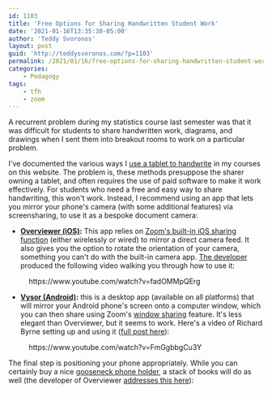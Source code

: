 ```yaml
---
id: 1103
title: 'Free Options for Sharing Handwritten Student Work'
date: '2021-01-16T13:35:30-05:00'
author: 'Teddy Svoronos'
layout: post
guid: 'http://teddysvoronos.com/?p=1103'
permalink: /2021/01/16/free-options-for-sharing-handwritten-student-work/
categories:
    - Pedagogy
tags:
    - tfh
    - zoom
---
```


<!-- wp:paragraph -->
<p>A recurrent problem during my statistics course last semester was that it was difficult for students to share handwritten work, diagrams, and drawings when I sent them into breakout rooms to work on a particular problem.</p>
<!-- /wp:paragraph -->

<!-- wp:paragraph -->
<p>I've documented the various ways I <a rel="noreferrer noopener" href="https://teddysvoronos.com/2020/03/20/teaching-from-home-tfh-writing-on-a-tablet/" data-type="URL" data-id="https://teddysvoronos.com/2020/03/20/teaching-from-home-tfh-writing-on-a-tablet/" target="_blank">use a tablet to handwrite</a> in my courses on this website. The problem is, these methods presuppose the sharer owning a tablet, and often requires the use of paid software to make it work effectively. For students who need a free and easy way to share handwriting, this won't work. Instead, I recommend using an app that lets you mirror your phone's camera (with some additional features) via screensharing, to use it as a bespoke document camera:</p>
<!-- /wp:paragraph -->

<!-- wp:jetpack/markdown {"source":"- **[Overviewer (iOS)](https://itunes.apple.com/app/id1528900395):** This app relies on [Zoom's built-in iOS sharing function](https://support.zoom.us/hc/en-us/articles/201379235-Sharing-your-screen-iOS-with-the-Zoom-Desktop-Client) (either wirelessly or wired) to mirror a direct camera feed. It also gives you the option to rotate the orientation of your camera, something you can't do with the built-in camera app. [The developer](https://overviewer.app) produced the following video walking you through how to use it: "} -->
<div class="wp-block-jetpack-markdown"><ul>
<li><strong><a href="https://itunes.apple.com/app/id1528900395">Overviewer (iOS)</a>:</strong> This app relies on <a href="https://support.zoom.us/hc/en-us/articles/201379235-Sharing-your-screen-iOS-with-the-Zoom-Desktop-Client">Zoom's built-in iOS sharing function</a> (either wirelessly or wired) to mirror a direct camera feed. It also gives you the option to rotate the orientation of your camera, something you can't do with the built-in camera app. <a href="https://overviewer.app">The developer</a> produced the following video walking you through how to use it:</li>
</ul>
</div>
<!-- /wp:jetpack/markdown -->

<!-- wp:embed {"url":"https://www.youtube.com/watch?v=fadOMMpQErg","type":"video","providerNameSlug":"youtube","responsive":true,"className":"wp-embed-aspect-16-9 wp-has-aspect-ratio"} -->
<figure class="wp-block-embed is-type-video is-provider-youtube wp-block-embed-youtube wp-embed-aspect-16-9 wp-has-aspect-ratio"><div class="wp-block-embed__wrapper">
https://www.youtube.com/watch?v=fadOMMpQErg
</div></figure>
<!-- /wp:embed -->

<!-- wp:jetpack/markdown {"source":"- **[Vysor (Android)](https://www.vysor.io):** this is a desktop app (available on all platforms) that will mirror your Android phone's screen onto a computer window, which you can then share using Zoom's [window sharing](https://support.zoom.us/hc/en-us/articles/201362153-Sharing-your-screen-content-or-second-camera) feature. It's less elegant than Overviewer, but it seems to work. Here's a video of Richard Byrne setting up and using it ([full post here](https://www.freetech4teachers.com/2021/01/how-to-use-your-android-phone-as.html)):"} -->
<div class="wp-block-jetpack-markdown"><ul>
<li><strong><a href="https://www.vysor.io">Vysor (Android)</a>:</strong> this is a desktop app (available on all platforms) that will mirror your Android phone's screen onto a computer window, which you can then share using Zoom's <a href="https://support.zoom.us/hc/en-us/articles/201362153-Sharing-your-screen-content-or-second-camera">window sharing</a> feature. It's less elegant than Overviewer, but it seems to work. Here's a video of Richard Byrne setting up and using it (<a href="https://www.freetech4teachers.com/2021/01/how-to-use-your-android-phone-as.html">full post here</a>):</li>
</ul>
</div>
<!-- /wp:jetpack/markdown -->

<!-- wp:embed {"url":"https://www.youtube.com/watch?v=FmGgbbgCu3Y","type":"video","providerNameSlug":"youtube","responsive":true,"className":"wp-embed-aspect-4-3 wp-has-aspect-ratio"} -->
<figure class="wp-block-embed is-type-video is-provider-youtube wp-block-embed-youtube wp-embed-aspect-4-3 wp-has-aspect-ratio"><div class="wp-block-embed__wrapper">
https://www.youtube.com/watch?v=FmGgbbgCu3Y
</div></figure>
<!-- /wp:embed -->

<!-- wp:paragraph -->
<p>The final step is positioning your phone appropriately. While you can certainly buy a nice <a rel="noreferrer noopener" href="https://www.amazon.com/gooseneck-phone-holder/s?k=gooseneck+phone+holder" data-type="URL" data-id="https://www.amazon.com/gooseneck-phone-holder/s?k=gooseneck+phone+holder" target="_blank">gooseneck phone holder</a>, a stack of books will do as well (the developer of Overviewer <a href="https://youtu.be/fadOMMpQErg?t=337">addresses this here</a>):</p>
<!-- /wp:paragraph -->

<!-- wp:jetpack/tiled-gallery {"columnWidths":[[50,50]],"ids":[1105,1106]} -->
<div class="wp-block-jetpack-tiled-gallery aligncenter is-style-rectangular"><div class="tiled-gallery__gallery"><div class="tiled-gallery__row"><div class="tiled-gallery__col" style="flex-basis:50%"><figure class="tiled-gallery__item"><img alt="" data-height="2560" data-id="1105" data-link="https://teddysvoronos.com/?attachment_id=1105" data-url="https://teddysvoronos.com/wp-content/uploads/2021/01/IMG_0522-scaled.jpg" data-width="2560" src="https://i1.wp.com/teddysvoronos.com/wp-content/uploads/2021/01/IMG_0522-scaled.jpg?ssl=1" layout="responsive"/></figure></div><div class="tiled-gallery__col" style="flex-basis:50%"><figure class="tiled-gallery__item"><img alt="" data-height="2560" data-id="1106" data-link="https://teddysvoronos.com/?attachment_id=1106" data-url="https://teddysvoronos.com/wp-content/uploads/2021/01/IMG_0521-scaled.jpg" data-width="2560" src="https://i2.wp.com/teddysvoronos.com/wp-content/uploads/2021/01/IMG_0521-scaled.jpg?ssl=1" layout="responsive"/></figure></div></div></div></div>
<!-- /wp:jetpack/tiled-gallery -->

<!-- wp:paragraph -->
<p></p>
<!-- /wp:paragraph -->